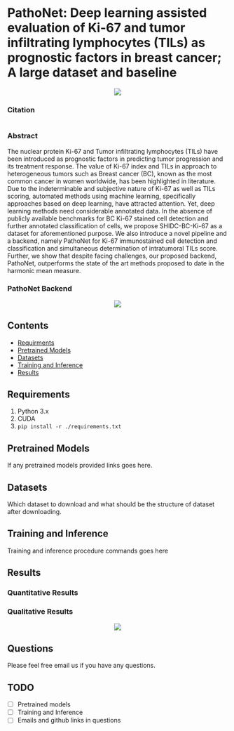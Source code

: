 # PathoNet: Deep learning assisted evaluation of Ki-67 and tumor infiltrating lymphocytes (TILs) as prognostic factors in breast cancer; A large dataset and baseline

<p align="center">    
  <img src="https://github.com/SHIDCenter/PathoNet/blob/master/doc/pipeline_LQ.jpg">
</p>

### Citation
```

```


### Abstract
The nuclear protein Ki-67 and Tumor infiltrating lymphocytes (TILs) have been introduced as prognostic factors in predicting tumor progression and its treatment response. The value of Ki-67 index and TILs in approach to heterogeneous tumors such as Breast cancer (BC), known as the most common cancer in women worldwide, has been highlighted in literature. Due to the indeterminable and subjective nature of Ki-67 as well as TILs scoring, automated methods using machine learning, specifically approaches based on deep learning, have attracted attention. Yet, deep learning methods need considerable annotated data. In the absence of publicly available benchmarks for BC Ki-67 stained cell detection and further annotated classification of cells, we propose SHIDC-BC-Ki-67 as a dataset for aforementioned purpose. We also introduce a novel pipeline and a backend, namely PathoNet for Ki-67 immunostained cell detection and classification and simultaneous determination of intratumoral TILs score. Further, we show that despite facing challenges, our proposed backend, PathoNet, outperforms the state of the art methods proposed to date in the harmonic mean measure.

### PathoNet Backend

<p align="center">    
  <img  src="https://github.com/SHIDCenter/PathoNet/blob/master/doc/PathoNet-architecture_LQ.jpg">
</p>

## Contents

- [Requirments](#requirements)
- [Pretrained Models](#pretrained-models)
- [Datasets](#datasets)
- [Training and Inference](#training-and-inference) 
- [Results](#results)


## Requirements
1. Python 3.x
2. CUDA
3. `pip install -r ./requirements.txt`

## Pretrained Models
If any pretrained models provided links goes here.

## Datasets
Which dataset to download and what should be the structure of dataset after downloading.

## Training and Inference
Training and inference procedure commands goes here

## Results

### Quantitative Results

### Qualitative Results

<p align="center">    
  <img  src="https://github.com/SHIDCenter/PathoNet/blob/master/doc/qual_res_LQ.jpg">
</p>

## Questions
Please feel free email us if you have any questions. 


## TODO
- [ ] Pretrained models
- [ ] Training and Inference
- [ ] Emails and github links in questions
